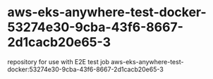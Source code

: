 # aws-eks-anywhere-test-docker-53274e30-9cba-43f6-8667-2d1cacb20e65-3
repository for use with E2E test job aws-eks-anywhere-test-docker:53274e30-9cba-43f6-8667-2d1cacb20e65-3
